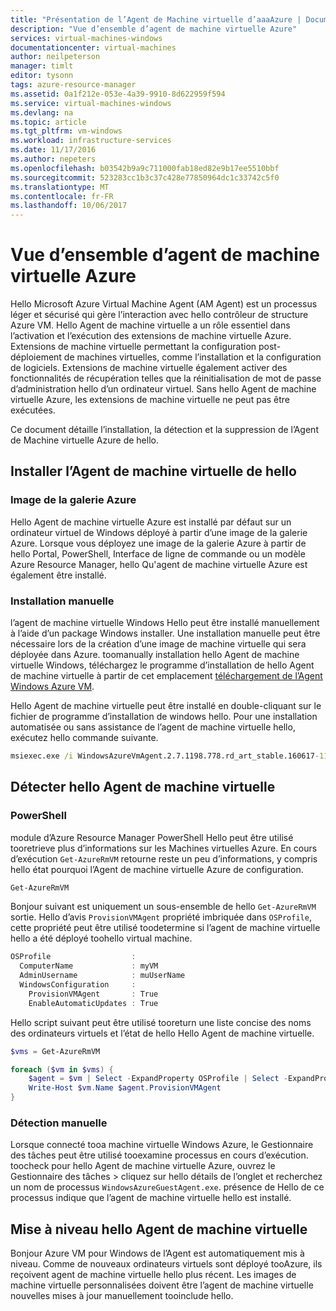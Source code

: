```yaml
---
title: "Présentation de l’Agent de Machine virtuelle d’aaaAzure | Documents Microsoft"
description: "Vue d’ensemble d’agent de machine virtuelle Azure"
services: virtual-machines-windows
documentationcenter: virtual-machines
author: neilpeterson
manager: timlt
editor: tysonn
tags: azure-resource-manager
ms.assetid: 0a1f212e-053e-4a39-9910-8d622959f594
ms.service: virtual-machines-windows
ms.devlang: na
ms.topic: article
ms.tgt_pltfrm: vm-windows
ms.workload: infrastructure-services
ms.date: 11/17/2016
ms.author: nepeters
ms.openlocfilehash: b03542b9a9c711000fab18ed82e9b17ee5510bbf
ms.sourcegitcommit: 523283cc1b3c37c428e77850964dc1c33742c5f0
ms.translationtype: MT
ms.contentlocale: fr-FR
ms.lasthandoff: 10/06/2017
---
```

# <a name="azure-virtual-machine-agent-overview"></a>Vue d’ensemble d’agent de machine virtuelle Azure

Hello Microsoft Azure Virtual Machine Agent (AM Agent) est un processus léger et sécurisé qui gère l’interaction avec hello contrôleur de structure Azure VM. Hello Agent de machine virtuelle a un rôle essentiel dans l’activation et l’exécution des extensions de machine virtuelle Azure. Extensions de machine virtuelle permettant la configuration post-déploiement de machines virtuelles, comme l’installation et la configuration de logiciels. Extensions de machine virtuelle également activer des fonctionnalités de récupération telles que la réinitialisation de mot de passe d’administration hello d’un ordinateur virtuel. Sans hello Agent de machine virtuelle Azure, les extensions de machine virtuelle ne peut pas être exécutées.

Ce document détaille l’installation, la détection et la suppression de l’Agent de Machine virtuelle Azure de hello.

## <a name="install-hello-vm-agent"></a>Installer l’Agent de machine virtuelle de hello

### <a name="azure-gallery-image"></a>Image de la galerie Azure

Hello Agent de machine virtuelle Azure est installé par défaut sur un ordinateur virtuel de Windows déployé à partir d’une image de la galerie Azure. Lorsque vous déployez une image de la galerie Azure à partir de hello Portal, PowerShell, Interface de ligne de commande ou un modèle Azure Resource Manager, hello Qu'agent de machine virtuelle Azure est également être installé. 

### <a name="manual-installation"></a>Installation manuelle

l’agent de machine virtuelle Windows Hello peut être installé manuellement à l’aide d’un package Windows installer. Une installation manuelle peut être nécessaire lors de la création d’une image de machine virtuelle qui sera déployée dans Azure. toomanually installation hello Agent de machine virtuelle Windows, téléchargez le programme d’installation de hello Agent de machine virtuelle à partir de cet emplacement [téléchargement de l’Agent Windows Azure VM](http://go.microsoft.com/fwlink/?LinkID=394789). 

Hello Agent de machine virtuelle peut être installé en double-cliquant sur le fichier de programme d’installation de windows hello. Pour une installation automatisée ou sans assistance de l’agent de machine virtuelle hello, exécutez hello commande suivante.

```cmd
msiexec.exe /i WindowsAzureVmAgent.2.7.1198.778.rd_art_stable.160617-1120.fre /quiet
```

## <a name="detect-hello-vm-agent"></a>Détecter hello Agent de machine virtuelle

### <a name="powershell"></a>PowerShell

module d’Azure Resource Manager PowerShell Hello peut être utilisé tooretrieve plus d’informations sur les Machines virtuelles Azure. En cours d’exécution `Get-AzureRmVM` retourne reste un peu d’informations, y compris hello état pourquoi l’Agent de machine virtuelle Azure de configuration.

```PowerShell
Get-AzureRmVM
```

Bonjour suivant est uniquement un sous-ensemble de hello `Get-AzureRmVM` sortie. Hello d’avis `ProvisionVMAgent` propriété imbriquée dans `OSProfile`, cette propriété peut être utilisé toodetermine si l’agent de machine virtuelle hello a été déployé toohello virtual machine.

```PowerShell
OSProfile                  :
  ComputerName             : myVM
  AdminUsername            : muUserName
  WindowsConfiguration     :
    ProvisionVMAgent       : True
    EnableAutomaticUpdates : True
```

Hello script suivant peut être utilisé tooreturn une liste concise des noms des ordinateurs virtuels et l’état de hello Hello Agent de machine virtuelle.

```PowerShell
$vms = Get-AzureRmVM

foreach ($vm in $vms) {
    $agent = $vm | Select -ExpandProperty OSProfile | Select -ExpandProperty Windowsconfiguration | Select ProvisionVMAgent
    Write-Host $vm.Name $agent.ProvisionVMAgent
}
```

### <a name="manual-detection"></a>Détection manuelle

Lorsque connecté tooa machine virtuelle Windows Azure, le Gestionnaire des tâches peut être utilisé tooexamine processus en cours d’exécution. toocheck pour hello Agent de machine virtuelle Azure, ouvrez le Gestionnaire des tâches > cliquez sur hello détails de l’onglet et recherchez un nom de processus `WindowsAzureGuestAgent.exe`. présence de Hello de ce processus indique que l’agent de machine virtuelle hello est installé.

## <a name="upgrade-hello-vm-agent"></a>Mise à niveau hello Agent de machine virtuelle

Bonjour Azure VM pour Windows de l’Agent est automatiquement mis à niveau. Comme de nouveaux ordinateurs virtuels sont déployé tooAzure, ils reçoivent agent de machine virtuelle hello plus récent. Les images de machine virtuelle personnalisées doivent être l’agent de machine virtuelle nouvelles mises à jour manuellement tooinclude hello.

